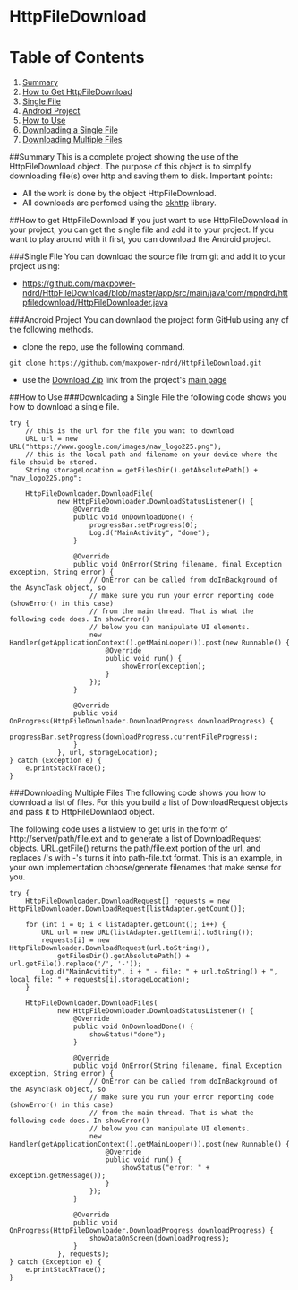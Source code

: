 # HttpFileDownload

# Table of Contents
1. [Summary](#summary)
2. [How to Get HttpFileDownload](#how-to-get-httpfiledownload)
 1. [Single File](#single-file)
 2. [Android Project](#android-project)
3. [How to Use](#how-to-use)
 1. [Downloading a Single File](#downloading-a-single-file)
 2. [Downloading Multiple Files](#downloading-multiple-files)

##Summary
This is a complete project showing the use of the HttpFileDownload object. The purpose of this object is to simplify downloading file(s) over http and saving them to disk. Important points:
  * All the work is done by the object HttpFileDownload.
  * All downloads are perfomed using the [okhttp](http://square.github.io/okhttp/ "okhttpd") library.

##How to get HttpFileDownload
If you just want to use HttpFileDownload in your project, you can get the single file and add it to your project. If you want to play around with it first, you can download the Android project.

###Single File
You can download the source file from git and add it to your project using:
  * https://github.com/maxpower-ndrd/HttpFileDownload/blob/master/app/src/main/java/com/mpndrd/httpfiledownload/HttpFileDownloader.java

###Android Project
You can downlaod the project form GitHub using any of the following methods.
  * clone the repo, use the following command.
```
git clone https://github.com/maxpower-ndrd/HttpFileDownload.git
```
  * use the [Download Zip](https://github.com/maxpower-ndrd/HttpFileDownload/archive/master.zip) link from the project's [main page](https://github.com/maxpower-ndrd/HttpFileDownload)

##How to Use
###Downloading a Single File
the following code shows you how to download a single file.

```
try {
    // this is the url for the file you want to download
    URL url = new URL("https://www.google.com/images/nav_logo225.png");
    // this is the local path and filename on your device where the file should be stored.
    String storageLocation = getFilesDir().getAbsolutePath() + "nav_logo225.png";

    HttpFileDownloader.DownloadFile(
            new HttpFileDownloader.DownloadStatusListener() {
                @Override
                public void OnDownloadDone() {
                    progressBar.setProgress(0);
                    Log.d("MainActivity", "done");
                }

                @Override
                public void OnError(String filename, final Exception exception, String error) {
                    // OnError can be called from doInBackground of the AsyncTask object, so
                    // make sure you run your error reporting code (showError() in this case)
                    // from the main thread. That is what the following code does. In showError()
                    // below you can manipulate UI elements.
                    new Handler(getApplicationContext().getMainLooper()).post(new Runnable() {
                        @Override
                        public void run() {
                            showError(exception);
                        }
                    });
                }

                @Override
                public void OnProgress(HttpFileDownloader.DownloadProgress downloadProgress) {
                    progressBar.setProgress(downloadProgress.currentFileProgress);
                }
            }, url, storageLocation);
} catch (Exception e) {
    e.printStackTrace();
}
```

###Downloading Multiple Files
The following code shows you how to download a list of files. For this you build a list of DownloadRequest objects and pass it to HttpFileDownlaod object.

The following code uses a listview to get urls in the form of http://server/path/file.ext and to generate a list of DownloadRequest objects. URL.getFile() returns the path/file.ext portion of the url, and replaces /'s with -'s turns it into path-file.txt format. This is an example, in your own implementation choose/generate filenames that make sense for you.

```
try {
    HttpFileDownloader.DownloadRequest[] requests = new HttpFileDownloader.DownloadRequest[listAdapter.getCount()];

    for (int i = 0; i < listAdapter.getCount(); i++) {
        URL url = new URL(listAdapter.getItem(i).toString());
        requests[i] = new HttpFileDownloader.DownloadRequest(url.toString(), 
            getFilesDir().getAbsolutePath() + url.getFile().replace('/', '-'));
        Log.d("MainAcvitity", i + " - file: " + url.toString() + ", local file: " + requests[i].storageLocation);
    }

    HttpFileDownloader.DownloadFiles(
            new HttpFileDownloader.DownloadStatusListener() {
                @Override
                public void OnDownloadDone() {
                    showStatus("done");
                }

                @Override
                public void OnError(String filename, final Exception exception, String error) {
                    // OnError can be called from doInBackground of the AsyncTask object, so
                    // make sure you run your error reporting code (showError() in this case)
                    // from the main thread. That is what the following code does. In showError()
                    // below you can manipulate UI elements.
                    new Handler(getApplicationContext().getMainLooper()).post(new Runnable() {
                        @Override
                        public void run() {
                            showStatus("error: " + exception.getMessage());
                        }
                    });
                }

                @Override
                public void OnProgress(HttpFileDownloader.DownloadProgress downloadProgress) {
                    showDataOnScreen(downloadProgress);
                }
            }, requests);
} catch (Exception e) {
    e.printStackTrace();
}
```
